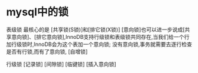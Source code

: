 # mysql中的锁
  表级锁
  最核心的是 [共享锁(S锁)]和[排它锁(X锁)]
  [意向锁]也可以进一步说成[共享意向锁]、[排它意向锁],InnoDB支持行级锁和表级锁共同存在,当我们给一个行加行级锁时,InnoDB会为这个表加一个意向锁;
  没有意向锁,事务就需要去逐行检查是否有行锁,而有了意向锁,
  [自增锁]

  行级锁
  [记录锁] [间隙锁] [临键锁] [插入意向锁]